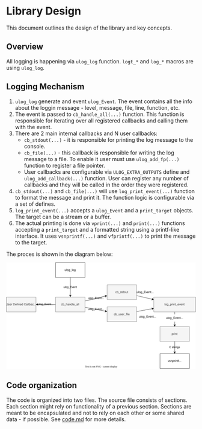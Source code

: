 # Library Design

This document outlines the design of the library and key concepts.

## Overview

All logging is happening via `ulog_log` function. `logt_*` and `log_*` macros are using `ulog_log`.

## Logging Mechanism

1. `ulog_log` generate and event `ulog_Event`. The event contains all the info about the loggin message - level, message, file, line, function, etc.
2. The event is passed to `cb_handle_all(...)` function. This function is responsible for iterating over all registered callbacks and calling them with the event.
3. There are 2 main internal callbacks and N user callbacks:
   - `cb_stdout(...)` - it is responsible for printing the log message to the console.
   - `cb_file(...)` - this callback is responsible for writing the log message to a file. To enable it user must use `ulog_add_fp(...)` function to register a file pointer.
   - User callbacks are configurable via `ULOG_EXTRA_OUTPUTS` define and `ulog_add_callback(...)` function. User can register any number of callbacks and they will be called in the order they were registered.
4. `cb_stdout(...)` and `cb_file(...)` will use `log_print_event(...)` function to format the message and print it. The function logic is configurable via a set of defines.
5. `log_print_event(...)` accepts a `ulog_Event` and a `print_target` objects. The target can be a stream or a buffer.
6. The actual printing is done via `vprint(...)` and `print(...)` functions accepting a `print_target` and a formatted string using a printf-like interface. It uses `vsnprintf(...)` and `vfprintf(...)` to print the message to the target.

The proces is shown in the diagram below:

![design](design/design.drawio.svg)

## Code organization

The code is organized into two files. The source file consists of sections. Each section might rely on functionality of a previous section. Sections are meant to be encapsulated and not to rely on each other or some shared data - if possible. See [code.md](code.md) for more details.
